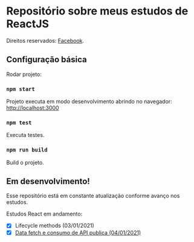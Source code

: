 # Repositório sobre meus estudos de ReactJS

Direitos reservados: [Facebook](https://github.com/facebook/create-react-app).

## Configuração básica

Rodar projeto:

### `npm start`

Projeto executa em modo desenvolvimento abrindo no navegador: [http://localhost:3000](http://localhost:3000)

### `npm test`

Executa testes.

### `npm run build`

Build o projeto.

## Em desenvolvimento!

Esse repositório está em constante atualização conforme avanço nos estudos.

Estudos React em andamento:

- [x] Lifecycle methods (03/01/2021)
- [x] [Data fetch e consumo de API publica (04/01/2021)](/../../tree/01-Estudos-Data-Fetch)

